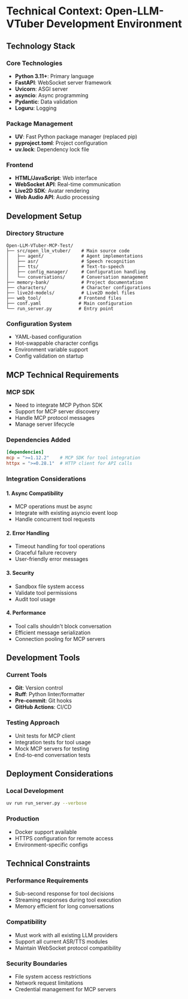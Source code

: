 # Technical Context: Open-LLM-VTuber Development Environment

## Technology Stack

### Core Technologies
- **Python 3.11+**: Primary language
- **FastAPI**: WebSocket server framework
- **Uvicorn**: ASGI server
- **asyncio**: Async programming
- **Pydantic**: Data validation
- **Loguru**: Logging

### Package Management
- **UV**: Fast Python package manager (replaced pip)
- **pyproject.toml**: Project configuration
- **uv.lock**: Dependency lock file

### Frontend
- **HTML/JavaScript**: Web interface
- **WebSocket API**: Real-time communication
- **Live2D SDK**: Avatar rendering
- **Web Audio API**: Audio processing

## Development Setup

### Directory Structure
```
Open-LLM-VTuber-MCP-Test/
├── src/open_llm_vtuber/    # Main source code
│   ├── agent/              # Agent implementations
│   ├── asr/                # Speech recognition
│   ├── tts/                # Text-to-speech
│   ├── config_manager/     # Configuration handling
│   └── conversations/      # Conversation management
├── memory-bank/            # Project documentation
├── characters/             # Character configurations
├── live2d-models/          # Live2D model files
├── web_tool/              # Frontend files
├── conf.yaml              # Main configuration
└── run_server.py          # Entry point
```

### Configuration System
- YAML-based configuration
- Hot-swappable character configs
- Environment variable support
- Config validation on startup

## MCP Technical Requirements

### MCP SDK
- Need to integrate MCP Python SDK
- Support for MCP server discovery
- Handle MCP protocol messages
- Manage server lifecycle

### Dependencies Added
```toml
[dependencies]
mcp = ">=1.12.2"    # MCP SDK for tool integration
httpx = ">=0.28.1"  # HTTP client for API calls
```

### Integration Considerations

#### 1. Async Compatibility
- MCP operations must be async
- Integrate with existing asyncio event loop
- Handle concurrent tool requests

#### 2. Error Handling
- Timeout handling for tool operations
- Graceful failure recovery
- User-friendly error messages

#### 3. Security
- Sandbox file system access
- Validate tool permissions
- Audit tool usage

#### 4. Performance
- Tool calls shouldn't block conversation
- Efficient message serialization
- Connection pooling for MCP servers

## Development Tools

### Current Tools
- **Git**: Version control
- **Ruff**: Python linter/formatter
- **Pre-commit**: Git hooks
- **GitHub Actions**: CI/CD

### Testing Approach
- Unit tests for MCP client
- Integration tests for tool usage
- Mock MCP servers for testing
- End-to-end conversation tests

## Deployment Considerations

### Local Development
```bash
uv run run_server.py --verbose
```

### Production
- Docker support available
- HTTPS configuration for remote access
- Environment-specific configs

## Technical Constraints

### Performance Requirements
- Sub-second response for tool decisions
- Streaming responses during tool execution
- Memory efficient for long conversations

### Compatibility
- Must work with all existing LLM providers
- Support all current ASR/TTS modules
- Maintain WebSocket protocol compatibility

### Security Boundaries
- File system access restrictions
- Network request limitations
- Credential management for MCP servers
